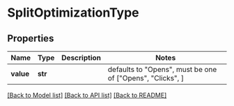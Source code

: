 # SplitOptimizationType


## Properties
Name | Type | Description | Notes
------------ | ------------- | ------------- | -------------
**value** | **str** |  | defaults to "Opens",  must be one of ["Opens", "Clicks", ]

[[Back to Model list]](../README.md#documentation-for-models) [[Back to API list]](../README.md#documentation-for-api-endpoints) [[Back to README]](../README.md)


